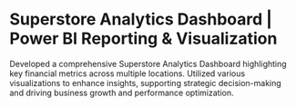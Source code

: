 # Superstore Analytics Dashboard | Power BI Reporting & Visualization
Developed a comprehensive Superstore Analytics Dashboard highlighting key financial metrics across
multiple locations. Utilized various visualizations to enhance insights, supporting strategic decision-making
and driving business growth and performance optimization.

